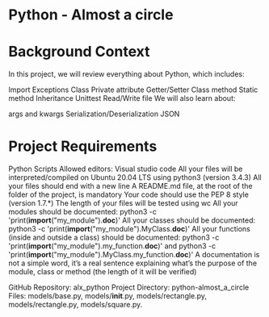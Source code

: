 # Python - Almost a circle
# Background Context
In this project, we will review everything about Python, which includes:

Import
Exceptions
Class
Private attribute
Getter/Setter
Class method
Static method
Inheritance
Unittest
Read/Write file
We will also learn about:

args and kwargs
Serialization/Deserialization
JSON

# Project Requirements
Python Scripts
Allowed editors: Visual studio code
All your files will be interpreted/compiled on Ubuntu 20.04 LTS using python3 (version 3.4.3)
All your files should end with a new line
A README.md file, at the root of the folder of the project, is mandatory
Your code should use the PEP 8 style (version 1.7.*)
The length of your files will be tested using wc
All your modules should be documented: python3 -c 'print(__import__("my_module").__doc__)'
All your classes should be documented: python3 -c 'print(__import__("my_module").MyClass.__doc__)'
All your functions (inside and outside a class) should be documented: python3 -c 'print(__import__("my_module").my_function.__doc__)' and python3 -c 'print(__import__("my_module").MyClass.my_function.__doc__)'
A documentation is not a simple word, it’s a real sentence explaining what’s the purpose of the module, class or method (the length of it will be verified)

GitHub Repository: alx_python
Project Directory: python-almost_a_circle
Files: models/base.py, models/__init__.py, models/rectangle.py, models/rectangle.py, models/square.py.


